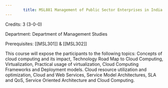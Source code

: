 ```yaml
---
        title: MSL881 Management of Public Sector Enterprises in India
---
```

Credits: 3 (3-0-0)

Department: Department of Management Studies

Prerequisites: [[MSL301]] & [[MSL302]]

This course will expose the participants to the following topics: Concepts of cloud computing and its impact, Technology Road Map to Cloud Computing, Virtualization, Practical usage of virtualization, Cloud Computing Frameworks and Deployment models. Cloud resource utilization and optimization, Cloud and Web Services, Service Model Architectures, SLA and QoS, Service Oriented Architecture and Cloud Computing.